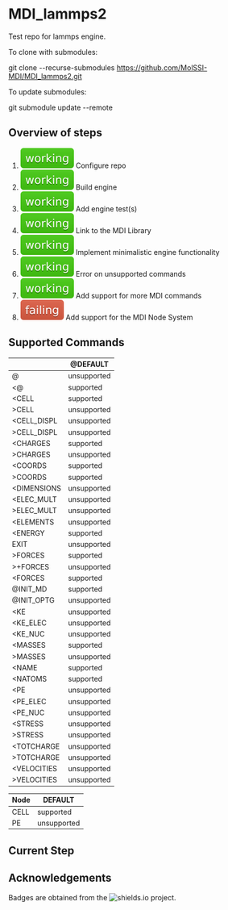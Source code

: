# MDI_lammps2

Test repo for lammps engine.

To clone with submodules:

git clone --recurse-submodules https://github.com/MolSSI-MDI/MDI_lammps2.git

To update submodules:

git submodule update --remote

## Overview of steps

[comment]: <> (Badges are downloaded from shields.io, i.e.:)
[comment]: <> (curl https://img.shields.io/badge/-working-success --output .travis/badges/-working-success.svg)

1. ![step1](.travis/dynamic_badges/step_config.svg) Configure repo
2. ![step2](.travis/dynamic_badges/step_engine_build.svg) Build engine
3. ![step3](.travis/dynamic_badges/step_engine_test.svg) Add engine test(s)
4. ![step4](.travis/dynamic_badges/step_mdi_link.svg) Link to the MDI Library
5. ![step5](.travis/dynamic_badges/step_min_engine.svg) Implement minimalistic engine functionality
6. ![step6](.travis/dynamic_badges/step_unsupported.svg) Error on unsupported commands
7. ![step7](.travis/dynamic_badges/step_mdi_commands.svg) Add support for more MDI commands
8. ![step8](.travis/dynamic_badges/step_mdi_nodes.svg) Add support for the MDI Node System

[travis]: <> ( supported_commands )
## Supported Commands

| | @DEFAULT |
| ------------- | ------------- |
| @ | unsupported  |
| &lt;@ | supported  |
| &lt;CELL | supported  |
| &gt;CELL | unsupported  |
| &lt;CELL_DISPL | unsupported  |
| &gt;CELL_DISPL | unsupported  |
| &lt;CHARGES | supported  |
| &gt;CHARGES | unsupported  |
| &lt;COORDS | supported  |
| &gt;COORDS | supported  |
| &lt;DIMENSIONS | unsupported  |
| &lt;ELEC_MULT | unsupported  |
| &gt;ELEC_MULT | unsupported  |
| &lt;ELEMENTS | unsupported  |
| &lt;ENERGY | supported  |
| EXIT | unsupported  |
| &gt;FORCES | supported  |
| &gt;+FORCES | unsupported  |
| &lt;FORCES | supported  |
| @INIT_MD | supported  |
| @INIT_OPTG | unsupported  |
| &lt;KE | unsupported  |
| &lt;KE_ELEC | unsupported  |
| &lt;KE_NUC | unsupported  |
| &lt;MASSES | supported  |
| &gt;MASSES | unsupported  |
| &lt;NAME | supported  |
| &lt;NATOMS | supported  |
| &lt;PE | unsupported  |
| &lt;PE_ELEC | unsupported  |
| &lt;PE_NUC | unsupported  |
| &lt;STRESS | unsupported  |
| &gt;STRESS | unsupported  |
| &lt;TOTCHARGE | unsupported  |
| &gt;TOTCHARGE | unsupported  |
| &lt;VELOCITIES | unsupported  |
| &gt;VELOCITIES | unsupported  |

| Node  | DEFAULT |
| ------------- | ------------- |
| CELL  | supported  |
| PE  | unsupported  |

## Current Step

## Acknowledgements

Badges are obtained from the ![shields.io](https://shields.io/) project.
